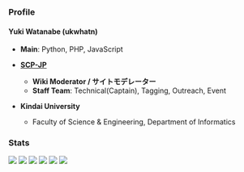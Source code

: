 ### Profile

#### Yuki Watanabe (ukwhatn)

* **Main**: Python, PHP, JavaScript

* **[SCP-JP](http://scp-jp.wikidot.com)**
  * **Wiki Moderator / サイトモデレーター**
  * **Staff Team**: Technical(Captain), Tagging, Outreach, Event

* **Kindai University**
  * Faculty of Science & Engineering, Department of Informatics





### Stats
![](https://github-profile-summary-cards.vercel.app/api/cards/profile-details?username=ukwhatn&theme=monokai)
![](http://github-profile-summary-cards.vercel.app/api/cards/repos-per-language?username=ukwhatn&theme=monokai)
![](http://github-profile-summary-cards.vercel.app/api/cards/most-commit-language?username=ukwhatn&theme=monokai)
![](http://github-profile-summary-cards.vercel.app/api/cards/stats?username=ukwhatn&theme=monokai)
![](http://github-profile-summary-cards.vercel.app/api/cards/productive-time?username=ukwhatn&theme=monokai&utcOffset=9)
![](https://github-profile-trophy.vercel.app/?username=ukwhatn&theme=monokai)

